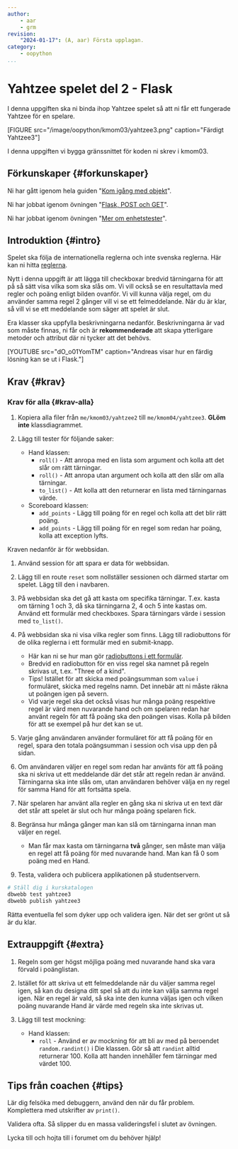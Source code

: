 ```yaml
---
author:
    - aar
    - grm
revision:
    "2024-01-17": (A, aar) Första upplagan.
category:
    - oopython
...
```

Yahtzee spelet del 2 - Flask
===================================

I denna uppgiften ska ni binda ihop Yahtzee spelet så att ni får ett fungerade Yahtzee för en spelare.

<!--more-->

[FIGURE src="/image/oopython/kmom03/yahtzee3.png" caption="Färdigt Yahtzee3"]

I denna uppgiften vi bygga gränssnittet för koden ni skrev i kmom03.



Förkunskaper {#forkunskaper}
-----------------------

Ni har gått igenom hela guiden "[Kom igång med objekt](guide/kom-igang-med-objektorienterad-programmering-i-python)".

Ni har jobbat igenom övningen "[Flask, POST och GET](kunskap/flask-get-post-session)".

Ni har jobbat igenom övningen "[Mer om enhetstester](kunskap/unittest-i-python_2)".



Introduktion {#intro}
-----------------------

Spelet ska följa de internationella reglerna och inte svenska reglerna. Här kan ni hitta [reglerna](https://gamerules.com/rules/yahtzee-dice-game/).

Nytt i denna uppgift är att lägga till checkboxar bredvid tärningarna för att på så sätt visa vilka som ska slås om. Vi vill också se en resultattavla med regler och poäng enligt bilden ovanför. Vi vill kunna välja regel, om du använder samma regel 2 gånger vill vi se ett felmeddelande. När du är klar, så vill vi se ett meddelande som säger att spelet är slut.

Era klasser ska uppfylla beskrivningarna nedanför. Beskrivningarna är vad som måste finnas, ni får och är **rekommenderade** att skapa ytterligare metoder och attribut där ni tycker att det behövs.

[YOUTUBE src="dO_o01YomTM" caption="Andreas visar hur en färdig lösning kan se ut i Flask."]



Krav {#krav}
-----------------------

### Krav för alla {#krav-alla}

1. Kopiera alla filer från `me/kmom03/yahtzee2` till `me/kmom04/yahtzee3`. **GLöm inte** klassdiagrammet.

1. Lägg till tester för följande saker:
    - Hand klassen:
        - `roll()` - Att anropa med en lista som argument och kolla att det slår om rätt tärningar.
        - `roll()` - Att anropa utan argument och kolla att den slår om alla tärningar.
        - `to_list()` - Att kolla att den returnerar en lista med tärningarnas värde.
    - Scoreboard klassen:
        - `add_points` - Lägg till poäng för en regel och kolla att det blir rätt poäng.
        - `add_points` - Lägg till poäng för en regel som redan har poäng, kolla att exception lyfts.

Kraven nedanför är för webbsidan.

1. Använd session för att spara er data för webbsidan.

1. Lägg till en route `reset` som nollställer sessionen och därmed startar om spelet. Lägg till den i navbaren.

1. På webbsidan ska det gå att kasta om specifika tärningar. T.ex. kasta om tärning 1 och 3, då ska tärningarna 2, 4 och 5 inte kastas om. Använd ett formulär med checkboxes. Spara tärningars värde i session med `to_list()`.

1. På webbsidan ska ni visa vilka regler som finns. Lägg till radiobuttons för de olika reglerna i ett formulär med en submit-knapp.
    - Här kan ni se hur man gör [radiobuttons i ett formulär](https://www.w3schools.com/tags/tryit.asp?filename=tryhtml5_input_type_radio).
    - Bredvid en radiobutton för en viss regel ska namnet på regeln skrivas ut, t.ex. "Three of a kind".
    - Tips! Istället för att skicka med poängsumman som `value` i formuläret, skicka med regelns namn. Det innebär att ni måste räkna ut poängen igen på severn.
    - Vid varje regel ska det också visas hur många poäng respektive regel är värd men nuvarande hand och om spelaren redan har använt regeln för att få poäng ska den poängen visas. Kolla på bilden för att se exempel på hur det kan se ut.

1. Varje gång användaren använder formuläret för att få poäng för en regel, spara den totala poängsumman i session och visa upp den på sidan.

1. Om användaren väljer en regel som redan har använts för att få poäng ska ni skriva ut ett meddelande där det står att regeln redan är använd. Tärningarna ska inte slås om, utan användaren behöver välja en ny regel för samma Hand för att fortsätta spela.

1. När spelaren har använt alla regler en gång ska ni skriva ut en text där det står att spelet är slut och hur många poäng spelaren fick.

1. Begränsa hur många gånger man kan slå om tärningarna innan man väljer en regel.
    - Man får max kasta om tärningarna **två** gånger, sen måste man välja en regel att få poäng för med nuvarande hand. Man kan få 0 som poäng med en Hand.

1. Testa, validera och publicera applikationen på studentservern.



```bash
# Ställ dig i kurskatalogen
dbwebb test yahtzee3
dbwebb publish yahtzee3
```

Rätta eventuella fel som dyker upp och validera igen. När det ser grönt ut så är du klar.



Extrauppgift {#extra}
-----------------------

1. Regeln som ger högst möjliga poäng med nuvarande hand ska vara förvald i poänglistan.

1. Istället för att skriva ut ett felmeddelande när du väljer samma regel igen, så kan du designa ditt spel så att du inte kan välja samma regel igen. När en regel är vald, så ska inte den kunna väljas igen och vilken poäng nuvarande Hand är värde med regeln ska inte skrivas ut.

1. Lägg till test mockning:
    - Hand klassen:
        - `roll` - Använd er av mockning för att bli av med på beroendet `random.randint()` i Die klassen. Gör så att `randint` alltid returnerar 100. Kolla att handen innehåller fem tärningar med värdet 100.


Tips från coachen {#tips}
-----------------------

Lär dig felsöka med debuggern, använd den när du får problem. Komplettera med utskrifter av `print()`.

Validera ofta. Så slipper du en massa valideringsfel i slutet av övningen.

Lycka till och hojta till i forumet om du behöver hjälp!
